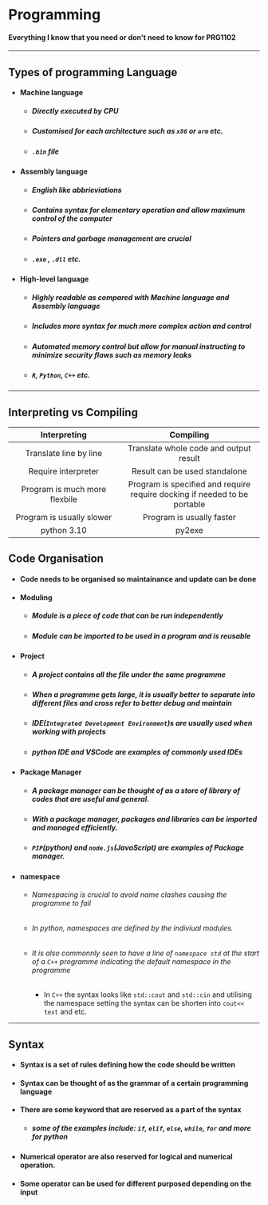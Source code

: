 # Programming
#### Everything I know that you need or don't need to know for PRG1102
---

## Types of programming Language
- #### Machine language
  - ##### Directly executed by CPU
  - ##### Customised for each architecture such as `x86` or `arm` etc.
  - ##### `.bin` file
- #### Assembly language
  - ##### English like abbrieviations
  - ##### Contains syntax for elementary operation and allow maximum control of the computer
  - ##### Pointers and garbage management are crucial
  - ##### `.exe` , `.dll` etc.
- #### High-level language
  - ##### Highly readable as compared with Machine language and Assembly language
  - ##### Includes more syntax for much more complex action and control
  - ##### Automated memory control but allow for manual instructing to minimize security flaws such as memory leaks
  - ##### `R`, `Python`, `C++` etc.
---

## Interpreting vs Compiling
| Interpreting | Compiling |
|:----------------:|:-------------:|
|Translate line by line|Translate whole code and output result|
|Require interpreter|Result can be used standalone|
|Program is much more flexbile|Program is specified and require <br/> require docking if needed to be portable|
|Program is usually slower|Program is usually faster|
|python 3.10|py2exe|

## Code Organisation
- #### Code needs to be organised so maintainance and update can be done
- #### Moduling
  - ##### Module is a piece of code that can be run independently
  - ##### Module can be imported to be used in a program and is reusable
- #### Project
  - ##### A project contains all the file under the same programme
  - ##### When a programme gets large, it is usually better to separate into different files and cross refer to better debug and maintain
  - ##### IDE(`Integrated Development Environment`)s are usually used when working with projects
  - ##### python IDE and VSCode are examples of commonly used IDEs
- #### Package Manager
  - ##### A package manager can be thought of as a store of library of codes that are useful and general.
  - ##### With a package manager, packages and libraries can be imported and managed efficiently.
  - ##### `PIP`(python) and `node.js`(JavaScript) are examples of Package manager.
- #### namespace
  - ###### Namespacing is crucial to avoid name clashes causing the programme to fail
  - ###### In python, namespaces are defined by the indiviual modules.
  - ###### It is also commonnly seen to have a line of `namespace std` at the start of a `C++` programme indicating the default namespace in the programme
    - In `C++` the syntax looks like `std::cout` and `std::cin` and utilising the namespace setting the syntax can be shorten into `cout<< text` and etc.
---

## Syntax
- #### Syntax is a set of rules defining how the code should be written
- #### Syntax can be thought of as the grammar of a certain programming language
- #### There are some keyword that are reserved as a part of the syntax
  - ##### some of the examples include: `if`, `elif`, `else`, `while`, `for` and more for python
- #### Numerical operator are also reserved for logical and numerical operation.
- #### Some operator can be used for different purposed depending on the input
